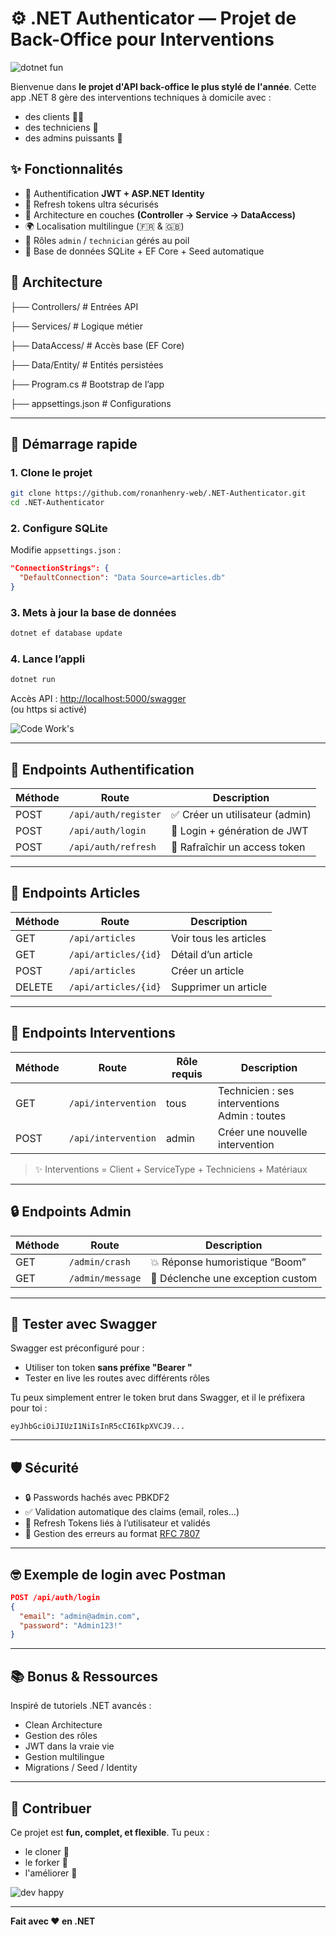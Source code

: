 # ⚙️ .NET Authenticator — Projet de Back-Office pour Interventions

![dotnet fun](https://i.giphy.com/Qn74oPyaKYBpVWdA7t.webp)

Bienvenue dans **le projet d'API back-office le plus stylé de l'année**. Cette app .NET 8 gère des interventions techniques à domicile avec :
- des clients 👨‍💼
- des techniciens 🧰
- des admins puissants 👑

## ✨ Fonctionnalités

- 🔐 Authentification **JWT + ASP.NET Identity**
- 🔁 Refresh tokens ultra sécurisés
- 🧠 Architecture en couches **(Controller → Service → DataAccess)**
- 🌍 Localisation multilingue (🇫🇷 & 🇬🇧)
- 👮 Rôles `admin` / `technician` gérés au poil
- 🧱 Base de données SQLite + EF Core + Seed automatique

## 🧠 Architecture

├── Controllers/       # Entrées API

├── Services/          # Logique métier

├── DataAccess/        # Accès base (EF Core)

├── Data/Entity/       # Entités persistées

├── Program.cs         # Bootstrap de l’app

├── appsettings.json   # Configurations

---

## 🚀 Démarrage rapide

### 1. Clone le projet

```bash
git clone https://github.com/ronanhenry-web/.NET-Authenticator.git
cd .NET-Authenticator
```

### 2. Configure SQLite

Modifie `appsettings.json` :

```json
"ConnectionStrings": {
  "DefaultConnection": "Data Source=articles.db"
}
```

### 3. Mets à jour la base de données

```bash
dotnet ef database update
```

### 4. Lance l’appli

```bash
dotnet run
```

Accès API : [http://localhost:5000/swagger](http://localhost:5000/swagger)  
(ou https si activé)

![Code Work's](https://media1.giphy.com/media/v1.Y2lkPTc5MGI3NjExdzN3ZWsxeG84c2F6Y2ZqOW5vbHhscjloYWFsdWM4b29uajZxMTVvYSZlcD12MV9pbnRlcm5hbF9naWZfYnlfaWQmY3Q9Zw/12BYUePgtn7sis/giphy.gif)

---

## 🔑 Endpoints Authentification

| Méthode | Route                  | Description                       |
|--------|------------------------|-----------------------------------|
| POST   | `/api/auth/register`   | ✅ Créer un utilisateur (admin)   |
| POST   | `/api/auth/login`      | 🔐 Login + génération de JWT      |
| POST   | `/api/auth/refresh`    | 🔄 Rafraîchir un access token     |

---

## 📰 Endpoints Articles

| Méthode | Route                | Description                  |
|--------|----------------------|------------------------------|
| GET    | `/api/articles`      | Voir tous les articles       |
| GET    | `/api/articles/{id}` | Détail d’un article          |
| POST   | `/api/articles`      | Créer un article             |
| DELETE | `/api/articles/{id}` | Supprimer un article         |

---

## 🔧 Endpoints Interventions

| Méthode | Route                  | Rôle requis | Description                               |
|--------|------------------------|-------------|-------------------------------------------|
| GET    | `/api/intervention`    | tous        | Technicien : ses interventions<br>Admin : toutes |
| POST   | `/api/intervention`    | admin       | Créer une nouvelle intervention           |

> ✨ Interventions = Client + ServiceType + Techniciens + Matériaux

---

## 🔒 Endpoints Admin

| Méthode | Route              | Description                        |
|--------|--------------------|------------------------------------|
| GET    | `/admin/crash`     | 💥 Réponse humoristique “Boom”     |
| GET    | `/admin/message`   | 🧨 Déclenche une exception custom  |

---

## 🧪 Tester avec Swagger

Swagger est préconfiguré pour :
- Utiliser ton token **sans préfixe "Bearer "**  
- Tester en live les routes avec différents rôles

Tu peux simplement entrer le token brut dans Swagger, et il le préfixera pour toi :

```
eyJhbGciOiJIUzI1NiIsInR5cCI6IkpXVCJ9...
```

---

## 🛡️ Sécurité

- 🔒 Passwords hachés avec PBKDF2
- ✅ Validation automatique des claims (email, roles…)
- 🔁 Refresh Tokens liés à l’utilisateur et validés
- 🧼 Gestion des erreurs au format [RFC 7807](https://datatracker.ietf.org/doc/html/rfc7807)

---

## 🤓 Exemple de login avec Postman

```json
POST /api/auth/login
{
  "email": "admin@admin.com",
  "password": "Admin123!"
}
```

---

## 📚 Bonus & Ressources

Inspiré de tutoriels .NET avancés :
- Clean Architecture
- Gestion des rôles
- JWT dans la vraie vie
- Gestion multilingue
- Migrations / Seed / Identity

---

## 🎉 Contribuer

Ce projet est **fun, complet, et flexible**. Tu peux :
- le cloner 🧬
- le forker 🍴
- l'améliorer 🚀

![dev happy](https://media.giphy.com/media/YQitE4YNQNahy/giphy.gif)

---

**Fait avec ❤️ en .NET**
